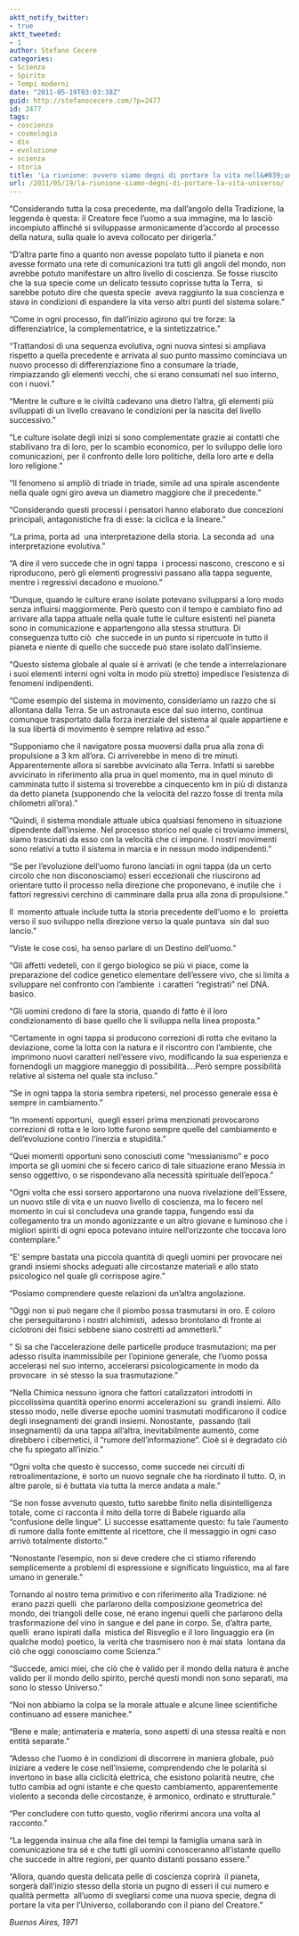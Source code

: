```yaml
---
aktt_notify_twitter:
- true
aktt_tweeted:
- 1
author: Stefano Cecere
categories:
- Scienza
- Spirito
- Tempi moderni
date: "2011-05-19T03:03:38Z"
guid: http://stefanocecere.com/?p=2477
id: 2477
tags:
- coscienza
- cosmologia
- dio
- evoluzione
- scienza
- storia
title: 'La riunione: ovvero siamo degni di portare la vita nell&#039;universo?'
url: /2011/05/19/la-riunione-siamo-degni-di-portare-la-vita-universo/
---
```


“Considerando tutta la cosa precedente, ma dall&#8217;angolo della Tradizione, la leggenda è questa: il Creatore fece l&#8217;uomo a sua immagine, ma lo lasciò incompiuto affinché si sviluppasse armonicamente d&#8217;accordo al processo della natura, sulla quale lo aveva collocato per dirigerla.”
  
“D&#8217;altra parte fino a quanto non avesse popolato tutto il pianeta e non avesse formato una rete di comunicazioni tra tutti gli angoli del mondo, non avrebbe potuto manifestare un altro livello di coscienza. Se fosse riuscito che la sua specie come un delicato tessuto coprisse tutta la Terra,  si sarebbe potuto dire che questa specie  aveva raggiunto la sua coscienza e stava in condizioni di espandere la vita verso altri punti del sistema solare.”
  
“Come in ogni processo, fin dall&#8217;inizio agirono qui tre forze: la differenziatrice, la complementatrice, e la sintetizzatrice.”
  
“Trattandosi di una sequenza evolutiva, ogni nuova sintesi si ampliava rispetto a quella precedente e arrivata al suo punto massimo cominciava un nuovo processo di differenziazione fino a consumare la triade, rimpiazzando gli elementi vecchi, che si erano consumati nel suo interno, con i nuovi.”
  
“Mentre le culture e le civiltà cadevano una dietro l&#8217;altra, gli elementi più sviluppati di un livello creavano le condizioni per la nascita del livello successivo.”
  
“Le culture isolate degli inizi si sono complementate grazie ai contatti che stabilivano tra di loro, per lo scambio economico, per lo sviluppo delle loro comunicazioni, per il confronto delle loro politiche, della loro arte e della loro religione.”
  
“Il fenomeno si ampliò di triade in triade, simile ad una spirale ascendente nella quale ogni giro aveva un diametro maggiore che il precedente.”
  
“Considerando questi processi i pensatori hanno elaborato due concezioni principali, antagonistiche fra di esse: la ciclica e la lineare.”
  
“La prima, porta ad  una interpretazione della storia. La seconda ad  una interpretazione evolutiva.”
  
“A dire il vero succede che in ogni tappa  i processi nascono, crescono e si riproducono, però gli elementi progressivi passano alla tappa seguente, mentre i regressivi decadono e muoiono.”
  
“Dunque, quando le culture erano isolate potevano svilupparsi a loro modo senza influirsi maggiormente. Però questo con il tempo è cambiato fino ad arrivare alla tappa attuale nella quale tutte le culture esistenti nel pianeta sono in comunicazione e appartengono alla stessa struttura. Di conseguenza tutto ciò  che succede in un punto si ripercuote in tutto il pianeta e niente di quello che succede può stare isolato dall&#8217;insieme.
  
“Questo sistema globale al quale si è arrivati (e che tende a interrelazionare i suoi elementi interni ogni volta in modo più stretto) impedisce l&#8217;esistenza di fenomeni indipendenti.
  
“Come esempio del sistema in movimento, consideriamo un razzo che si allontana dalla Terra. Se un astronauta esce dal suo interno, continua comunque trasportato dalla forza inerziale del sistema al quale appartiene e la sua libertà di movimento è sempre relativa ad esso.”
  
“Supponiamo che il navigatore possa muoversi dalla prua alla zona di propulsione a 3 km all&#8217;ora. Ci arriverebbe in meno di tre minuti. Apparentemente allora si sarebbe avvicinato alla Terra. Infatti si sarebbe avvicinato in riferimento alla prua in quel momento, ma in quel minuto di camminata tutto il sistema si troverebbe a cinquecento km in più di distanza da detto pianeta (supponendo che la velocità del razzo fosse di trenta mila chilometri all&#8217;ora).”
  
“Quindi, il sistema mondiale attuale ubica qualsiasi fenomeno in situazione dipendente dall&#8217;insieme. Nel processo storico nel quale ci troviamo immersi, siamo trascinati da esso con la velocità che ci impone. I nostri movimenti sono relativi a tutto il sistema in marcia e in nessun modo indipendenti.”
  
“Se per l&#8217;evoluzione dell&#8217;uomo furono lanciati in ogni tappa (da un certo circolo che non disconosciamo) esseri eccezionali che riuscirono ad orientare tutto il processo nella direzione che proponevano, è inutile che  i fattori regressivi cerchino di camminare dalla prua alla zona di propulsione.”
  
Il  momento attuale include tutta la storia precedente dell&#8217;uomo e lo  proietta verso il suo sviluppo nella direzione verso la quale puntava  sin dal suo lancio.”
  
“Viste le cose così, ha senso parlare di un Destino dell&#8217;uomo.”
  
“Gli affetti vedeteli, con il gergo biologico se più vi piace, come la preparazione del codice genetico elementare dell&#8217;essere vivo, che si limita a sviluppare nel confronto con l’ambiente  i caratteri “registrati” nel DNA. basico.
  
“Gli uomini credono di fare la storia, quando di fatto è il loro condizionamento di base quello che li sviluppa nella linea proposta.”
  
“Certamente in ogni tappa si producono correzioni di rotta che evitano la deviazione, come la lotta con la natura e il riscontro con l’ambiente, che  imprimono nuovi caratteri nell&#8217;essere vivo, modificando la sua esperienza e fornendogli un maggiore maneggio di possibilità&#8230;.Però sempre possibilità relative al sistema nel quale sta incluso.”
  
“Se in ogni tappa la storia sembra ripetersi, nel processo generale essa è sempre in cambiamento.”
  
“In momenti opportuni,  quegli esseri prima menzionati provocarono correzioni di rotta e le loro lotte furono sempre quelle del cambiamento e dell&#8217;evoluzione contro l&#8217;inerzia e stupidità.”
  
“Quei momenti opportuni sono conosciuti come “messianismo” e poco importa se gli uomini che si fecero carico di tale situazione erano Messia in senso oggettivo, o se rispondevano alla necessità spirituale dell&#8217;epoca.”
  
“Ogni volta che essi sorsero apportarono una nuova rivelazione dell&#8217;Essere, un nuovo stile di vita e un nuovo livello di coscienza, ma lo fecero nel momento in cui si concludeva una grande tappa, fungendo essi da collegamento tra un mondo agonizzante e un altro giovane e luminoso che i migliori spiriti di ogni epoca potevano intuire nell’orizzonte che toccava loro contemplare.”
  
“E’ sempre bastata una piccola quantità di quegli uomini per provocare nei grandi insiemi shocks adeguati alle circostanze materiali e allo stato psicologico nel quale gli corrispose agire.”
  
“Posiamo comprendere queste relazioni da un’altra angolazione.
  
“Oggi non si può negare che il piombo possa trasmutarsi in oro. E coloro che perseguitarono i nostri alchimisti,  adesso brontolano di fronte ai ciclotroni dei fisici sebbene siano costretti ad ammetterli.”
  
&#8221; Si sa che l’accelerazione delle particelle produce trasmutazioni; ma per adesso risulta inammissibile per l’opinione generale, che l’uomo possa accelerasi nel suo interno, accelerarsi psicologicamente in modo da provocare  in sé stesso la sua trasmutazione.”
  
“Nella Chimica nessuno ignora che fattori catalizzatori introdotti in piccolissima quantità operino enormi accelerazioni su  grandi insiemi. Allo stesso modo, nelle diverse epoche uomini trasmutati modificarono il codice degli insegnamenti dei grandi insiemi. Nonostante,  passando (tali insegnamenti) da una tappa all’altra, inevitabilmente aumentò, come direbbero i cibernetici, il “rumore dell’informazione”. Cioè si è degradato ciò che fu spiegato all’inizio.”
  
“Ogni volta che questo è successo, come succede nei circuiti di retroalimentazione, è sorto un nuovo segnale che ha riordinato il tutto. O, in altre parole, si è buttata via tutta la merce andata a male.”
  
“Se non fosse avvenuto questo, tutto sarebbe finito nella disintelligenza totale, come ci racconta il mito della torre di Babele riguardo alla “confusione delle lingue”. Lì successe esattamente questo: fu tale l’aumento di rumore dalla fonte emittente al ricettore, che il messaggio in ogni caso arrivò totalmente distorto.”
  
“Nonostante l’esempio, non si deve credere che ci stiamo riferendo semplicemente a problemi di espressione e significato linguistico, ma al fare umano in generale.”
  
Tornando al nostro tema primitivo e con riferimento alla Tradizione: né  erano pazzi quelli  che parlarono della composizione geometrica del mondo, dei triangoli delle cose, né erano ingenui quelli che parlarono della trasformazione del vino in sangue e del pane in corpo. Se, d’altra parte, quelli  erano ispirati dalla  mistica del Risveglio e il loro linguaggio era (in qualche modo) poetico, la verità che trasmisero non è mai stata  lontana da ciò che oggi conosciamo come Scienza.”
  
“Succede, amici miei, che ciò che è valido per il mondo della natura è anche valido per il mondo dello spirito, perché questi mondi non sono separati, ma sono lo stesso Universo.”
  
“Noi non abbiamo la colpa se la morale attuale e alcune linee scientifiche continuano ad essere manichee.”
  
“Bene e male; antimateria e materia, sono aspetti di una stessa realtà e non entità separate.”
  
“Adesso che l’uomo è in condizioni di discorrere in maniera globale, può iniziare a vedere le cose nell’insieme, comprendendo che le polarità si invertono in base alla ciclicità elettrica, che esistono polarità neutre, che tutto cambia ad ogni istante e che questo cambiamento, apparentemente violento a seconda delle circostanze, è armonico, ordinato e strutturale.”
  
“Per concludere con tutto questo, voglio riferirmi ancora una volta al racconto.”
  
“La leggenda insinua che alla fine dei tempi la famiglia umana sarà in comunicazione tra sé e che tutti gli uomini conosceranno all’istante quello che succede in altre regioni, per quanto distanti possano essere.”
  
“Allora, quando questa delicata pelle di coscienza coprirà  il pianeta, sorgerà dall’inizio stesso della storia un pugno di esseri il cui numero e qualità permetta  all’uomo di svegliarsi come una nuova specie, degna di portare la vita per l’Universo, collaborando con il piano del Creatore.”

_Buenos Aires, 1971_